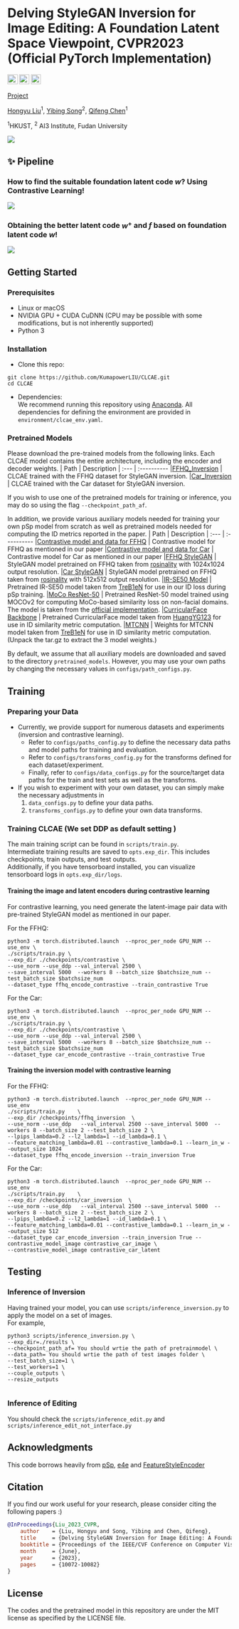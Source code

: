 # Delving StyleGAN Inversion for Image Editing: A Foundation Latent Space Viewpoint, CVPR2023 (Official PyTorch Implementation)

<a href="https://arxiv.org/abs/2211.11448"><img src="https://img.shields.io/badge/arXiv-2008.00951-b31b1b.svg" height=22.5></a>
<a href="https://opensource.org/licenses/MIT"><img src="https://img.shields.io/badge/License-MIT-yellow.svg" height=22.5></a>
<a href="https://www.youtube.com/watch?v=hsB9Wv50dm0"><img src="https://img.shields.io/static/v1?label=CVPR 2023&message=7 Minute Video&color=red" height=22.5></a>  

[Project](https://kumapowerliu.github.io/CLCAE/) 

[Hongyu Liu](https://github.com/KumapowerLIU)<sup>1</sup>,
[Yibing Song](https://ybsong00.github.io/)<sup>2</sup>,
[Qifeng Chen](https://cqf.io/)<sup>1</sup>

<sup>1</sup>HKUST, <sup>2</sup> AI3 Institute, Fudan University

<img src='doc/teaser.png'>



## :sparkles: Pipeline

### How to find the suitable foundation latent code $w$? Using Contrastive Learning!
<img src='doc/contrastive.png'>

### Obtaining the better latent code $w^+$ and $f$ based on foundation latent code $w$!
<img src='doc/pipeline.png'>



## Getting Started
### Prerequisites
- Linux or macOS
- NVIDIA GPU + CUDA CuDNN (CPU may be possible with some modifications, but is not inherently supported)
- Python 3

### Installation
- Clone this repo:
``` 
git clone https://github.com/KumapowerLIU/CLCAE.git
cd CLCAE
```
- Dependencies:  
We recommend running this repository using [Anaconda](https://docs.anaconda.com/anaconda/install/). 
All dependencies for defining the environment are provided in `environment/clcae_env.yaml`.


### Pretrained Models
Please download the pre-trained models from the following links. Each CLCAE model contains the entire architecture, including the encoder and decoder weights.
| Path | Description
| :--- | :----------
|[FFHQ_Inversion](https://drive.google.com/file/d/1gCsF8mHxjhExswCchz7UpXfe-NvAhIm9/view?usp=sharing)  | CLCAE trained with the FFHQ dataset for StyleGAN inversion.
|[Car_Inversion](https://drive.google.com/file/d/1pd8M8CZoZWx_YkJzXTSJsCk-J41dtGmt/view?usp=sharing)  | CLCAE trained with the Car dataset for StyleGAN inversion.

If you wish to use one of the pretrained models for training or inference, you may do so using the flag `--checkpoint_path_af`.

In addition, we provide various auxiliary models needed for training your own pSp model from scratch as well as pretrained models needed for computing the ID metrics reported in the paper.
| Path | Description
| :--- | :----------
|[Contrastive model and data for FFHQ](https://drive.google.com/drive/folders/19Q75nlaZ8KVdUd6C9s2y6c1cKXuB90TS?usp=sharing) | Contrastive model for FFHQ as mentioned in our paper
|[Contrastive model and data for Car](https://drive.google.com/file/d/1JzUJlBs_lRpOAU0gxDsftv4YQ1gqxXmg/view?usp=sharing) | Contrastive model for Car as mentioned in our paper
|[FFHQ StyleGAN](https://drive.google.com/file/d/1EM87UquaoQmk17Q8d5kYIAHqu0dkYqdT/view?usp=sharing) | StyleGAN model pretrained on FFHQ taken from [rosinality](https://github.com/rosinality/stylegan2-pytorch) with 1024x1024 output resolution.
|[Car StyleGAN](https://drive.google.com/file/d/1EM87UquaoQmk17Q8d5kYIAHqu0dkYqdT/view?usp=sharing) | StyleGAN model pretrained on FFHQ taken from [rosinality](https://github.com/rosinality/stylegan2-pytorch) with 512x512 output resolution.
|[IR-SE50 Model](https://drive.google.com/file/d/1KW7bjndL3QG3sxBbZxreGHigcCCpsDgn/view?usp=sharing) | Pretrained IR-SE50 model taken from [TreB1eN](https://github.com/TreB1eN/InsightFace_Pytorch) for use in our ID loss during pSp training.
|[MoCo ResNet-50](https://drive.google.com/file/d/18rLcNGdteX5LwT7sv_F7HWr12HpVEzVe/view?usp=sharing)  | Pretrained ResNet-50 model trained using MOCOv2 for computing MoCo-based similarity loss on non-facial domains. The model is taken from the [official implementation](https://github.com/facebookresearch/moco).
|[CurricularFace Backbone](https://drive.google.com/file/d/1f4IwVa2-Bn9vWLwB-bUwm53U_MlvinAj/view?usp=sharing)  | Pretrained CurricularFace model taken from [HuangYG123](https://github.com/HuangYG123/CurricularFace) for use in ID similarity metric computation.
|[MTCNN](https://drive.google.com/file/d/1tJ7ih-wbCO6zc3JhI_1ZGjmwXKKaPlja/view?usp=sharing)  | Weights for MTCNN model taken from [TreB1eN](https://github.com/TreB1eN/InsightFace_Pytorch) for use in ID similarity metric computation. (Unpack the tar.gz to extract the 3 model weights.)

By default, we assume that all auxiliary models are downloaded and saved to the directory `pretrained_models`. However, you may use your own paths by changing the necessary values in `configs/path_configs.py`. 


## Training
### Preparing your Data
- Currently, we provide support for numerous datasets and experiments (inversion and contrastive learning).
    - Refer to `configs/paths_config.py` to define the necessary data paths and model paths for training and evaluation. 
    - Refer to `configs/transforms_config.py` for the transforms defined for each dataset/experiment. 
    - Finally, refer to `configs/data_configs.py` for the source/target data paths for the train and test sets
      as well as the transforms.
- If you wish to experiment with your own dataset, you can simply make the necessary adjustments in 
    1. `data_configs.py` to define your data paths.
    2. `transforms_configs.py` to define your own data transforms.
    



### Training CLCAE (We set DDP as default setting )
The main training script can be found in `scripts/train.py`.   
Intermediate training results are saved to `opts.exp_dir`. This includes checkpoints, train outputs, and test outputs.  
Additionally, if you have tensorboard installed, you can visualize tensorboard logs in `opts.exp_dir/logs`.


#### Training the image and latent encoders during contrastive learning
For contrastive learning, you need generate the latent-image pair data with pre-trained StyleGAN model as mentioned in our paper.

For the FFHQ:
```
python3 -m torch.distributed.launch  --nproc_per_node GPU_NUM --use_env \
./scripts/train.py \
--exp_dir ./checkpoints/contrastive \
--use_norm --use_ddp --val_interval 2500 \
--save_interval 5000  --workers 8 --batch_size $batchsize_num --test_batch_size $batchsize_num
--dataset_type ffhq_encode_contrastive --train_contrastive True
```
For the Car:
```
python3 -m torch.distributed.launch  --nproc_per_node GPU_NUM --use_env \
./scripts/train.py \
--exp_dir ./checkpoints/contrastive \
--use_norm --use_ddp --val_interval 2500 \
--save_interval 5000  --workers 8 --batch_size $batchsize_num --test_batch_size $batchsize_num
--dataset_type car_encode_contrastive --train_contrastive True
``` 

#### Training the inversion model with contrastive learning
For the FFHQ:
```
python3 -m torch.distributed.launch  --nproc_per_node GPU_NUM --use_env  
./scripts/train.py    \
--exp_dir /checkpoints/ffhq_inversion  \
--use_norm --use_ddp   --val_interval 2500 --save_interval 5000  --workers 8 --batch_size 2 --test_batch_size 2 \
--lpips_lambda=0.2 --l2_lambda=1 --id_lambda=0.1 \
--feature_matching_lambda=0.01 --contrastive_lambda=0.1 --learn_in_w --output_size 1024
--dataset_type ffhq_encode_inversion --train_inversion True
```
For the Car:
```
python3 -m torch.distributed.launch  --nproc_per_node GPU_NUM --use_env  
./scripts/train.py    \
--exp_dir /checkpoints/car_inversion  \
--use_norm --use_ddp   --val_interval 2500 --save_interval 5000  --workers 8 --batch_size 2 --test_batch_size 2 \
--lpips_lambda=0.2 --l2_lambda=1 --id_lambda=0.1 \
--feature_matching_lambda=0.01 --contrastive_lambda=0.1 --learn_in_w --output_size 512
--dataset_type car_encode_inversion --train_inversion True --contrastive_model_image contrastive_car_image \ 
--contrastive_model_image contrastive_car_latent
```

## Testing
### Inference of Inversion
Having trained your model, you can use `scripts/inference_inversion.py` to apply the model on a set of images.   
For example, 
```
python3 scripts/inference_inversion.py \
--exp_dir=./results \
--checkpoint_path_af= You should wrtie the path of pretrainmodel \
--data_path= You should wrtie the path of test images folder \
--test_batch_size=1 \
--test_workers=1 \
--couple_outputs \
--resize_outputs
 
```
### Inference of Editing
You should check the `scripts/inference_edit.py` and `scripts/inference_edit_not_interface.py`

## Acknowledgments
This code borrows heavily from [pSp](https://github.com/eladrich/pixel2style2pixel), [e4e](https://github.com/omertov/encoder4editing) and [FeatureStyleEncoder](https://github.com/InterDigitalInc/FeatureStyleEncoder)


## Citation
If you find our work useful for your research, please consider citing the following papers :)

```bibtex
@InProceedings{Liu_2023_CVPR,
    author    = {Liu, Hongyu and Song, Yibing and Chen, Qifeng},
    title     = {Delving StyleGAN Inversion for Image Editing: A Foundation Latent Space Viewpoint},
    booktitle = {Proceedings of the IEEE/CVF Conference on Computer Vision and Pattern Recognition (CVPR)},
    month     = {June},
    year      = {2023},
    pages     = {10072-10082}
}
```


## License

The codes and the pretrained model in this repository are under the MIT license as specified by the LICENSE file.